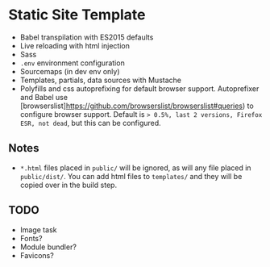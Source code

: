 # Static Site Template

-   Babel transpilation with ES2015 defaults
-   Live reloading with html injection
-   Sass
-   `.env` environment configuration
-   Sourcemaps (in dev env only)
-   Templates, partials, data sources with Mustache
-   Polyfills and css autoprefixing for default browser support. Autoprefixer and Babel use [browserslist]https://github.com/browserslist/browserslist#queries) to configure browser support. Default is `> 0.5%, last 2 versions, Firefox ESR, not dead`, but this can be configured.

## Notes

-   `*.html` files placed in `public/` will be ignored, as will any file placed in `public/dist/`. You can add html files to `templates/` and they will be copied over in the build step.

## TODO

-   Image task
-   Fonts?
-   Module bundler?
-   Favicons?
